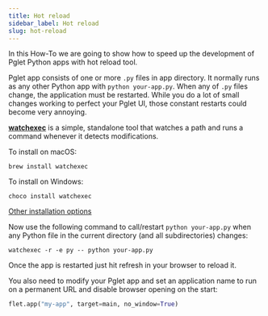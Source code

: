 ```yaml
---
title: Hot reload
sidebar_label: Hot reload
slug: hot-reload
---
```


In this How-To we are going to show how to speed up the development of Pglet Python apps with hot reload tool.

Pglet app consists of one or more `.py` files in app directory. It normally runs as any other Python app with `python your-app.py`. When any of `.py` files change, the application must be restarted. While you do a lot of small changes working to perfect your Pglet UI, those constant restarts could become very annoying.

[**watchexec**](https://github.com/watchexec/watchexec) is a simple, standalone tool that watches a path and runs a command whenever it detects modifications.

To install on macOS:

```
brew install watchexec
```

To install on Windows:

```
choco install watchexec
```

[Other installation options](https://github.com/watchexec/watchexec/tree/main/cli#installation)

Now use the following command to call/restart `python your-app.py` when any Python file in the current directory (and all subdirectories) changes:

```
watchexec -r -e py -- python your-app.py
```

Once the app is restarted just hit refresh in your browser to reload it.

You also need to modify your Pglet app and set an application name to run on a permanent URL and disable browser opening on the start:

```python
flet.app("my-app", target=main, no_window=True)
```